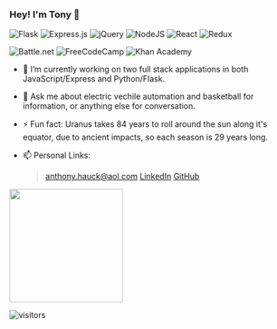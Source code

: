 ### Hey! I'm Tony 👋

![Flask](https://img.shields.io/badge/flask-%23000.svg?style=for-the-badge&logo=flask&logoColor=white)
![Express.js](https://img.shields.io/badge/express.js-%23404d59.svg?style=for-the-badge&logo=express&logoColor=%2361DAFB)
![jQuery](https://img.shields.io/badge/jquery-%230769AD.svg?style=for-the-badge&logo=jquery&logoColor=white)
![NodeJS](https://img.shields.io/badge/node.js-6DA55F?style=for-the-badge&logo=node.js&logoColor=white)
![React](https://img.shields.io/badge/react-%2320232a.svg?style=for-the-badge&logo=react&logoColor=%2361DAFB)
![Redux](https://img.shields.io/badge/redux-%23593d88.svg?style=for-the-badge&logo=redux&logoColor=white)

![Battle.net](https://img.shields.io/badge/battle.net-%2300AEFF.svg?style=for-the-badge&logo=battle.net&logoColor=white)
![FreeCodeCamp](https://img.shields.io/badge/Freecodecamp-%23123.svg?&style=for-the-badge&logo=freecodecamp&logoColor=green)
![Khan Academy](https://img.shields.io/badge/KhanAcademy-%2314BF96.svg?style=for-the-badge&logo=KhanAcademy&logoColor=white)


- 🔭 I’m currently working on two full stack applications in both JavaScript/Express and Python/Flask.
- 💬 Ask me about electric vechile automation and basketball for information, or anything else for conversation.
- ⚡ Fun fact: Uranus takes 84 years to roll around the sun along it's equator, due to ancient impacts, so each season is 29 years long.
- 📫 Personal Links: 

   > anthony.hauck@aol.com
   > [LinkedIn](https://www.linkedin.com/in/tony-hauck-92b6a21a4/)
   > [GitHub](https://github.com/hauck29)

<img height="200em" src="https://github-readme-stats.vercel.app/api?username=hauck29&show_icons=true&hide_border=true&&count_private=true&include_all_commits=true" />

![visitors](https://visitor-badge.glitch.me/badge?page_id=${hauck29}.${hauck29})

<!--
**hauck29/hauck29** is a ✨ _special_ ✨ repository because its `README.md` (this file) appears on your GitHub profile.

Here are some ideas to get you started:

- 🌱 I’m currently learning ...
- 👯 I’m looking to collaborate on ...
- 🤔 I’m looking for help with ...

- 📫 How to reach me: ...
- 😄 Pronouns: ...

-->
